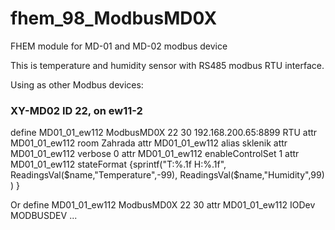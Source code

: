 # fhem_98_ModbusMD0X
FHEM module for MD-01 and MD-02 modbus device

This is temperature and humidity sensor with RS485 modbus RTU interface.

Using as other Modbus devices:
### XY-MD02 ID 22, on ew11-2
define MD01_01_ew112 ModbusMD0X 22 30 192.168.200.65:8899 RTU
attr MD01_01_ew112 room Zahrada
attr MD01_01_ew112 alias sklenik
attr MD01_01_ew112 verbose 0
attr MD01_01_ew112 enableControlSet 1
attr MD01_01_ew112 stateFormat {sprintf("T:%.1f H:%.1f", ReadingsVal($name,"Temperature",-99), ReadingsVal($name,"Humidity",99) ) }

Or
define MD01_01_ew112 ModbusMD0X 22 30
attr MD01_01_ew112 IODev MODBUSDEV
...
